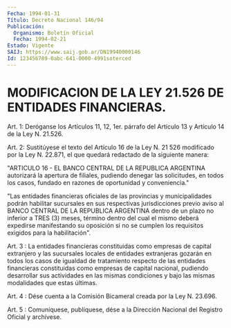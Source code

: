 ```yaml
---
Fecha: 1994-01-31
Título: Decreto Nacional 146/94
Publicación:
  Organismo: Boletín Oficial
  Fecha: 1994-02-21
Estado: Vigente
SAIJ: https://www.saij.gob.ar/DN19940000146
Id: 123456789-0abc-641-0000-4991soterced
---
```

# MODIFICACION DE LA LEY 21.526 DE ENTIDADES FINANCIERAS.

<a id="1"></a>
Art.  1:  Deróganse  los  Artículos 11, 12, 1er. párrafo del Artículo 13 y Artículo 14 de la Ley N. 21.526.

<a id="2"></a>
Art.  2: Sustitúyese el texto del Artículo 16 de la Ley N. 21 526 modificado  por  la  Ley N. 22.871, el que quedará redactado de la siguiente manera:

"ARTICULO  16  -  EL  BANCO  CENTRAL  DE  LA  REPUBLICA  ARGENTINA autorizará  la  apertura  de  filiales,    pudiendo    denegar  las solicitudes,  en todos los casos, fundado en razones de oportunidad y conveniencia."

"Las  entidades    financieras    oficiales  de  las  provincias  y municipalidades  podrán  habilitar sucursales  en  sus  respectivas jurisdicciones  previo aviso  al  BANCO  CENTRAL  DE  LA  REPUBLICA ARGENTINA dentro  de un plazo no inferior a TRES (3) meses, término dentro  del  cual  el    mismo  deberá  expedirse  manifestando  su oposición  si  no  se  cumplen  los  requisitos  exigidos  para  la habilitación".

<a id="3"></a>
Art. 3 : La entidades financieras constituidas como empresas de capital    extranjero    y  las  sucursales  locales  de  entidades extranjeras gozarán en todos  los  casos de igualdad de tratamiento respecto de las entidades financieras  constituidas  como  empresas de  capital  nacional, pudiendo desarrollar sus actividades en  las mismas  condiciones   y  bajo  las  mismas  modalidades  que  estas últimas.

<a id="4"></a>
Art. 4 : Dése cuenta a la Comisión Bicameral creada por la Ley N. 23.696.

<a id="5"></a>
Art. 5 : Comuníquese, publíquese, dése a la Dirección Nacional del Registro Oficial y archívese.